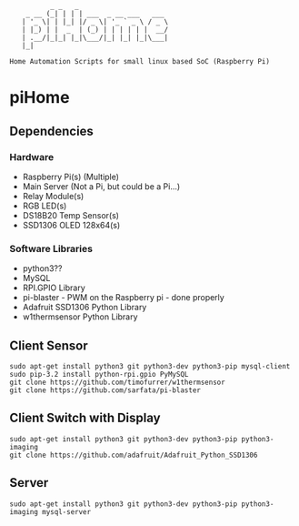 ```
          _ _   _                      
    _ __ (_| | | | ___  _ __ ___   ___ 
   | '_ \| | |_| |/ _ \| '_ ` _ \ / _ \
   | |_) | |  _  | (_) | | | | | |  __/
   | .__/|_|_| |_|\___/|_| |_| |_|\___|
   |_|                                

Home Automation Scripts for small linux based SoC (Raspberry Pi)
```
piHome
=======

## Dependencies
### Hardware
 - Raspberry Pi(s) (Multiple)
 - Main Server (Not a Pi, but could be a Pi...)
 - Relay Module(s)
 - RGB LED(s)
 - DS18B20 Temp Sensor(s)
 - SSD1306 OLED 128x64(s)
 
### Software Libraries
 - python3??
 - MySQL
 - RPI.GPIO Library
 - pi-blaster - PWM on the Raspberry pi - done properly
 - Adafruit SSD1306 Python Library
 - w1thermsensor Python Library

## Client Sensor
```shell
sudo apt-get install python3 git python3-dev python3-pip mysql-client
sudo pip-3.2 install python-rpi.gpio PyMySQL
git clone https://github.com/timofurrer/w1thermsensor
git clone https://github.com/sarfata/pi-blaster
```
## Client Switch with Display
```shell
sudo apt-get install python3 git python3-dev python3-pip python3-imaging
git clone https://github.com/adafruit/Adafruit_Python_SSD1306
```

## Server
```shell
sudo apt-get install python3 git python3-dev python3-pip python3-imaging mysql-server
```